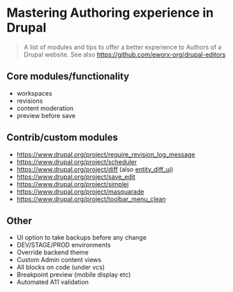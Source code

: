 # Mastering Authoring experience in Drupal

> A list of modules and tips to offer a better experience to Authors of a Drupal website.
> See also https://github.com/eworx-org/drupal-editors

## Core modules/functionality

- workspaces
- revisions
- content moderation
- preview before save

## Contrib/custom modules

- <https://www.drupal.org/project/require_revision_log_message>
- <https://www.drupal.org/project/scheduler>
- <https://www.drupal.org/project/diff> (also [entity_diff_ui](https://www.drupal.org/project/entity_diff_ui))
- <https://www.drupal.org/project/save_edit>
- <https://www.drupal.org/project/simplei>
- <https://www.drupal.org/project/masquarade>
- <https://www.drupal.org/project/toolbar_menu_clean>

## Other

- UI option to take backups before any change
- DEV/STAGE/PROD environments
- Override backend theme
- Custom Admin content views
- All blocks on code (under vcs)
- Breakpoint preview (mobile display etc)
- Automated A11 validation
